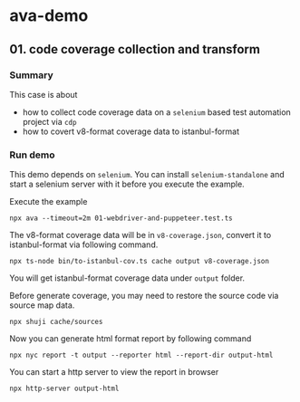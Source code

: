 # ava-demo

## 01. code coverage collection and transform

### Summary
This case is about
* how to collect code coverage data on a `selenium` based test automation project via `cdp`
* how to covert v8-format coverage data to istanbul-format

### Run demo
This demo depends on `selenium`. You can install `selenium-standalone` and start a selenium server with it before you execute the example.

Execute the example

`npx ava --timeout=2m 01-webdriver-and-puppeteer.test.ts`

The v8-format coverage data will be in `v8-coverage.json`, convert it to istanbul-format via following command.

`npx ts-node bin/to-istanbul-cov.ts cache output v8-coverage.json`

You will get istanbul-format coverage data under `output` folder.

Before generate coverage, you may need to restore the source code via source map data.

`npx shuji cache/sources`

Now you can generate html format report by following command

`npx nyc report -t output --reporter html --report-dir output-html`

You can start a http server to view the report in browser

`npx http-server output-html`